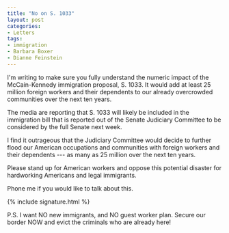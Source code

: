 ```yaml
---
title: "No on S. 1033"
layout: post
categories:
- Letters
tags:
- immigration
- Barbara Boxer
- Dianne Feinstein
---
```


I'm writing to make sure you fully understand the numeric impact of the McCain-Kennedy immigration proposal, S. 1033. It would add at least 25 million foreign workers and their dependents to our already overcrowded communities over the next ten years.

The media are reporting that S. 1033 will likely be included in the immigration bill that is reported out of the Senate Judiciary Committee to be considered by the full Senate next week.

I find it outrageous that the Judiciary Committee would decide to further flood our American occupations and communities with foreign workers and their dependents --- as many as 25 million over the next ten years.

Please stand up for American workers and oppose this potential disaster for hardworking Americans and legal immigrants.

Phone me if you would like to talk about this.

{% include signature.html %}

P.S. I want NO new immigrants, and NO guest worker plan. Secure our border NOW and evict the criminals who are already here!